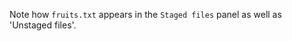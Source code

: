 
Note how `fruits.txt` appears in the `Staged files` panel as well as 'Unstaged files'.

<pic eager src="{{baseUrl}}/gitAndGithub/stage/images/sourcetree_2.png" width="600" />
<p/>
